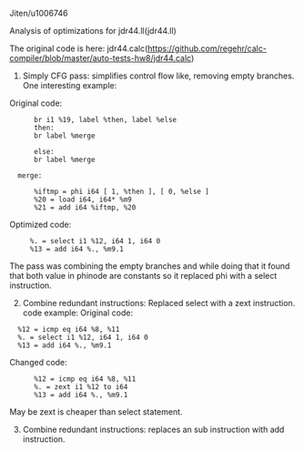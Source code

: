 Jiten/u1006746

Analysis of optimizations for jdr44.ll(jdr44.ll)

The original code is here: jdr44.calc(https://github.com/regehr/calc-compiler/blob/master/auto-tests-hw8/jdr44.calc)

1) Simply CFG pass:
     simplifies control flow like, removing empty branches. One interesting example:

Original code:
```
      br i1 %19, label %then, label %else
      then:                                           
      br label %merge

      else:                                           
      br label %merge
```
      merge:                                         
```   
      %iftmp = phi i64 [ 1, %then ], [ 0, %else ]
      %20 = load i64, i64* %m9
      %21 = add i64 %iftmp, %20
```
Optimized code:
```
     %. = select i1 %12, i64 1, i64 0
     %13 = add i64 %., %m9.1
```
The pass was combining the empty branches and while doing that it found that both value in phinode are constants so it replaced phi with a select instruction.

2) Combine redundant instructions: Replaced select with a zext instruction. code example:
Original code:
```
  %12 = icmp eq i64 %8, %11
  %. = select i1 %12, i64 1, i64 0
  %13 = add i64 %., %m9.1
```
Changed code:
```  
      %12 = icmp eq i64 %8, %11
      %. = zext i1 %12 to i64
      %13 = add i64 %., %m9.1
```
May be zext is cheaper than select statement.

3) Combine redundant instructions: replaces an sub instruction with add instruction.
